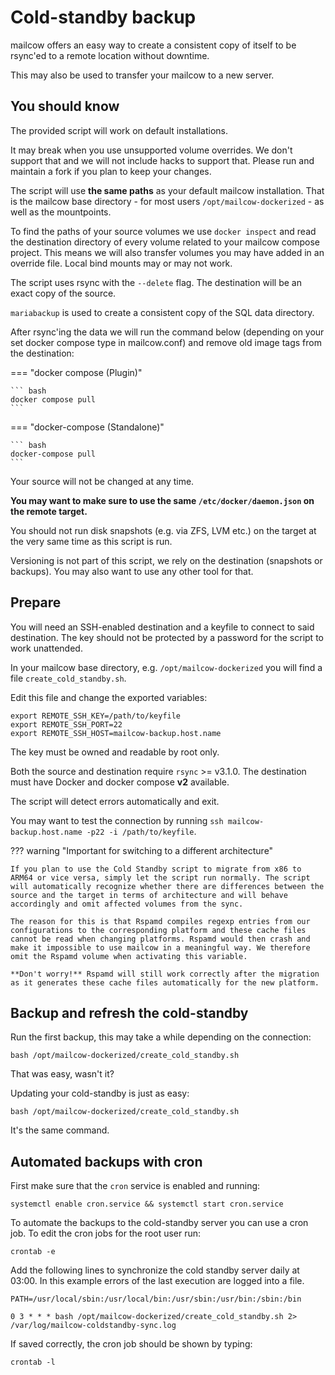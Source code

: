 # Cold-standby backup

mailcow offers an easy way to create a consistent copy of itself to be rsync'ed to a remote location without downtime.

This may also be used to transfer your mailcow to a new server.

## You should know

The provided script will work on default installations.

It may break when you use unsupported volume overrides. We don't support that and we will not include hacks to support that. Please run and maintain a fork if you plan to keep your changes.

The script will use **the same paths** as your default mailcow installation. That is the mailcow base directory - for most users `/opt/mailcow-dockerized` - as well as the mountpoints.

To find the paths of your source volumes we use `docker inspect` and read the destination directory of every volume related to your mailcow compose project. This means we will also transfer volumes you may have added in an override file. Local bind mounts may or may not work.

The script uses rsync with the `--delete` flag. The destination will be an exact copy of the source.

`mariabackup` is used to create a consistent copy of the SQL data directory.

After rsync'ing the data we will run the command below (depending on your set  docker compose type in mailcow.conf) and remove old image tags from the destination:

=== "docker compose (Plugin)"

    ``` bash
    docker compose pull
    ```

=== "docker-compose (Standalone)"

    ``` bash
    docker-compose pull
    ```

Your source will not be changed at any time.

**You may want to make sure to use the same `/etc/docker/daemon.json` on the remote target.**

You should not run disk snapshots (e.g. via ZFS, LVM etc.) on the target at the very same time as this script is run.

Versioning is not part of this script, we rely on the destination (snapshots or backups). You may also want to use any other tool for that.

## Prepare

You will need an SSH-enabled destination and a keyfile to connect to said destination. The key should not be protected by a password for the script to work unattended.

In your mailcow base directory, e.g. `/opt/mailcow-dockerized` you will find a file `create_cold_standby.sh`.

Edit this file and change the exported variables:

```
export REMOTE_SSH_KEY=/path/to/keyfile
export REMOTE_SSH_PORT=22
export REMOTE_SSH_HOST=mailcow-backup.host.name
```

The key must be owned and readable by root only.

Both the source and destination require `rsync` >= v3.1.0.
The destination must have Docker and docker compose **v2** available.

The script will detect errors automatically and exit.

You may want to test the connection by running `ssh mailcow-backup.host.name -p22 -i /path/to/keyfile`.

??? warning "Important for switching to a different architecture"

    If you plan to use the Cold Standby script to migrate from x86 to ARM64 or vice versa, simply let the script run normally. The script will automatically recognize whether there are differences between the source and the target in terms of architecture and will behave accordingly and omit affected volumes from the sync.

    The reason for this is that Rspamd compiles regexp entries from our configurations to the corresponding platform and these cache files cannot be read when changing platforms. Rspamd would then crash and make it impossible to use mailcow in a meaningful way. We therefore omit the Rspamd volume when activating this variable.

    **Don't worry!** Rspamd will still work correctly after the migration as it generates these cache files automatically for the new platform.

## Backup and refresh the cold-standby

Run the first backup, this may take a while depending on the connection:

```
bash /opt/mailcow-dockerized/create_cold_standby.sh
```

That was easy, wasn't it?

Updating your cold-standby is just as easy:

```
bash /opt/mailcow-dockerized/create_cold_standby.sh
```

It's the same command.

## Automated backups with cron

First make sure that the `cron` service is enabled and running:

```
systemctl enable cron.service && systemctl start cron.service
```

To automate the backups to the cold-standby server you can use a cron job. To edit the cron jobs for the root user run:

```
crontab -e
```

Add the following lines to synchronize the cold standby server daily at 03:00. In this example errors of the last execution are logged into a file.

```
PATH=/usr/local/sbin:/usr/local/bin:/usr/sbin:/usr/bin:/sbin:/bin

0 3 * * * bash /opt/mailcow-dockerized/create_cold_standby.sh 2> /var/log/mailcow-coldstandby-sync.log
```

If saved correctly, the cron job should be shown by typing:

```
crontab -l
```